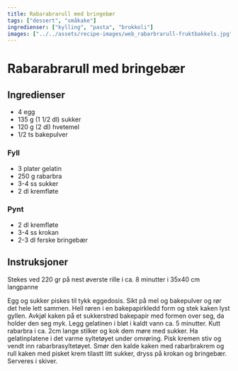 ```yaml
---
title: Rabarabrarull med bringebær
tags: ["dessert", "småkake"]
ingredienser: ["kylling", "pasta", "brokkoli"]
images: ["../../assets/recipe-images/web_rabarbrarull-fruktbakkels.jpg"]
---
```


# Rabarabrarull med bringebær

## Ingredienser

- 4 egg
- 135 g (1 1/2 dl) sukker
- 120 g (2 dl) hvetemel
- 1/2 ts bakepulver

### Fyll

- 3 plater gelatin
- 250 g rabarbra
- 3-4 ss sukker
- 2 dl kremfløte

### Pynt

- 2 dl kremfløte
- 3-4 ss krokan
- 2-3 dl ferske bringebær

## Instruksjoner

Stekes ved 220 gr på nest øverste rille i ca. 8 minutter i 35x40 cm langpanne

Egg og sukker piskes til tykk eggedosis. Sikt på mel og bakepulver og rør det hele lett sammen. Hell røren i en bakepapirkledd form og stek kaken lyst gyllen. Avkjøl kaken på et sukkerstrød bakepapir med formen over seg, da holder den seg myk. Legg gelatinen i bløt i kaldt vann ca. 5 minutter. Kutt rabarbra i ca. 2cm lange stilker og kok dem møre med sukker. Ha gelatinplatene i det varme syltetøyet under omrøring. Pisk kremen stiv og vendt inn rabarbrasyltetøyet. Smør den kalde kaken med rabarbrakrem og rull kaken med pisket krem tilastt litt sukker, dryss på krokan og bringebær. Serveres i skiver.
